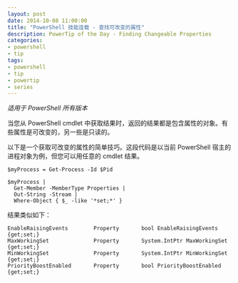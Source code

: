 ```yaml
---
layout: post
date: 2014-10-08 11:00:00
title: "PowerShell 技能连载 - 查找可改变的属性"
description: PowerTip of the Day - Finding Changeable Properties
categories:
- powershell
- tip
tags:
- powershell
- tip
- powertip
- series
---
```

_适用于 PowerShell 所有版本_

当您从 PowerShell cmdlet 中获取结果时，返回的结果都是包含属性的对象。有些属性是可改变的，另一些是只读的。

以下是一个获取可改变的属性的简单技巧。这段代码是以当前 PowerShell 宿主的进程对象为例，但您可以用任意的 cmdlet 结果。

    $myProcess = Get-Process -Id $Pid

    $myProcess |
      Get-Member -MemberType Properties |
      Out-String -Stream |
      Where-Object { $_ -like '*set;*' }

结果类似如下：


    EnableRaisingEvents        Property       bool EnableRaisingEvents {get;set;}
    MaxWorkingSet              Property       System.IntPtr MaxWorkingSet  {get;set;}
    MinWorkingSet              Property       System.IntPtr MinWorkingSet  {get;set;}
    PriorityBoostEnabled       Property       bool PriorityBoostEnabled  {get;set;}

<!--本文国际来源：[Finding Changeable Properties](http://community.idera.com/powershell/powertips/b/tips/posts/finding-changeable-properties)-->
